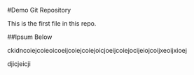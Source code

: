 #Demo Git Repository

This is the first file in this repo.

##Ipsum Below

ckidncoiejcoieoicoeijcoiejcoiejoicjoeijcoiejocijeiojcoijxeoijxioej

djicjeicji